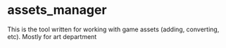 # assets_manager
This is the tool written for working with game assets (adding, converting, etc). Mostly for art department
